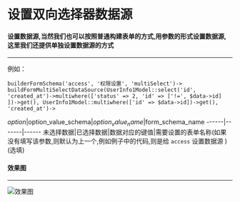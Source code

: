 设置双向选择器数据源
===

#### 设置数据源,当然我们也可以按照普通构建表单的方式,用参数的形式设置数据源,这里我们还提供单独设置数据源的方式
-------------------

例如：

```
builderFormSchema('access', '权限设置', 'multiSelect')->
buildFormMultiSelectDataSource(UserInfo1Model::select('id', 'created_at')->multiwhere(['status' => 2, 'id' => ['!=', $data->id] ])->get(), UserInfo1Model::multiwhere(['id' => $data->id])->get(), 'created_at')->            
```

$option|$option_value_schema|$option_value_name|$form_schema_name
------|-------|------
未选择数据|已选择数据|数据对应的键值|需要设置的表单名称(如果没有填写该参数,则默认为上一个,例如例子中的代码,则是给 ``` access ``` 设置数据源 )(选填)


#### 效果图
----------------------------------

![效果图](http://7xojjf.com1.z0.glb.clouddn.com/admin%2FmultiSelect.png)
